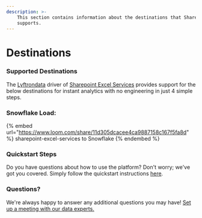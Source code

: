 ```yaml
---
description: >-
    This section contains information about the destinations that Sharepoint Excel Services
    supports.
---
```


# Destinations

### Supported Destinations

The [Lyftrondata](https://www.lyftrondata.com/) driver of [Sharepoint Excel Services](https://www.lyftrondata.com/integration/sharepoint-excel-services/) provides support for the below destinations for instant analytics with no engineering in just 4 simple steps.

### Snowflake Load:

{% embed url="https://www.loom.com/share/11d305dcacee4ca9887158c167f5fa8d" %}
sharepoint-excel-services to Snowflake
{% endembed %}

### Quickstart Steps

Do you have questions about how to use the platform? Don't worry; we've got you covered. Simply follow the quickstart instructions [here](../../../quickstart-steps.md).

### Questions? <a href="#questions" id="questions"></a>

We're always happy to answer any additional questions you may have! [Set up a meeting with our data experts.](https://www.lyftrondata.com/book-a-meeting/)
